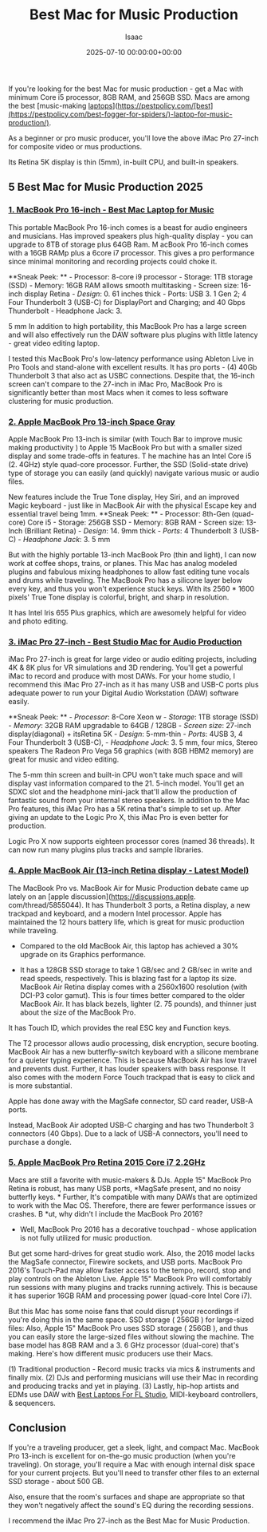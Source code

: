 ﻿---
title: Best Mac for Music Production
description: If you're looking for the best Mac for music production - get a Mac with minimum Core i5 processor, 8GB RAM, and 256GB SSD.
slug: /best-mac-for-music-production/
date: 2025-07-10 00:00:00+00:00
lastmod: 2025-07-10 00:00:00+03:00
author: Isaac
categories:
- Laptops
- Product Reviews
tags:
- laptops
- best
- mac
layout: post
---

If you're looking for the best Mac for music production - get a Mac with minimum Core i5 processor, 8GB RAM, and 256GB SSD. Macs are among the best [music-making [laptops](https://pestpolicy.com/best-external-hard-drive-for-music-production/)](https://pestpolicy.com/[best](https://pestpolicy.com/best-fogger-for-spiders/)-laptop-for-music-production/).

As a beginner or pro music producer, you'll love the above iMac Pro 27-inch for composite video or mus productions.

Its Retina 5K display is thin (5mm), in-built CPU, and built-in speakers.

##  5 Best Mac for Music Production 2025

###  [1. MacBook Pro 16-inch - Best Mac Laptop for Music](https://www.amazon.com/dp/B081FV1Y57/?tag=p-policy-20)

This portable MacBook Pro 16-inch comes is a beast for audio engineers and musicians. Has improved speakers plus high-quality display - you can upgrade to 8TB of storage plus 64GB Ram. M acBook Pro 16-inch comes with a 16GB RAMp plus a 6core i7 processor. This gives a pro performance since minimal monitoring and recording projects could choke it.

**Sneak Peek: ** - Processor: 8-core i9 processor - Storage: 1TB storage (SSD) - Memory: 16GB RAM allows smooth multitasking - Screen size: 16-inch display Retina - *Design*: 0. 61 inches thick - Ports: USB 3. 1 Gen 2; 4 Four Thunderbolt 3 (USB-C) for DisplayPort and Charging; and 40 Gbps Thunderbolt - Headphone Jack: 3.

5 mm In addition to high portability, this MacBook Pro has a large screen and will also effectively run the DAW software plus plugins with little latency - great video editing laptop.

I tested this MacBook Pro's low-latency performance using Ableton Live in Pro Tools and stand-alone with excellent results. It has pro ports - (4) 40Gb Thunderbolt 3 that also act as USBC connections. Despite that, the 16-inch screen can't compare to the 27-inch in iMac Pro, MacBook Pro is significantly better than most Macs when it comes to less software clustering for music production.

###  [2. Apple MacBook Pro 13-inch Space Gray](https://www.amazon.com/dp/B07K234RCV/?tag=p-policy-20)

Apple MacBook Pro 13-inch is similar (with Touch Bar to improve music making productivity ) to Apple 15 MacBook Pro but with a smaller sized display and some trade-offs in features. T he machine has an Intel Core i5 (2. 4GHz) style quad-core processor. Further, the SSD (Solid-state drive) type of storage you can easily (and quickly) navigate various music or audio files.

New features include the True Tone display, Hey Siri, and an improved Magic keyboard - just like in MacBook Air with the physical Escape key and essential travel being 1mm. **Sneak Peek: ** - Processor: 8th-Gen (quad-core) Core i5 - Storage: 256GB SSD - Memory: 8GB RAM - Screen size: 13-Inch (Brilliant Retina) - *Design*: 14. 9mm thick - *Ports*: 4 Thunderbolt 3 (USB-C) - *Headphone Jack*: 3. 5 mm

But with the highly portable 13-inch MacBook Pro (thin and light), I can now work at coffee shops, trains, or planes. This Mac has analog modeled plugins and fabulous mixing headphones to allow fast editing tune vocals and drums while traveling. The MacBook Pro has a silicone layer below every key, and thus you won't experience stuck keys. With its 2560 * 1600 pixels' True Tone display is colorful, bright, and sharp in resolution.

It has Intel Iris 655 Plus graphics, which are awesomely helpful for video and photo editing.

###  [3. iMac Pro 27-inch - Best Studio Mac for Audio Production](https://www.amazon.com/dp/B07895T7BW/?tag=p-policy-20)

iMac Pro 27-inch is great for large video or audio editing projects, including 4K & 8K plus for VR simulations and 3D rendering. You'll get a powerful iMac to record and produce with most DAWs. For your home studio, I recommend this iMac Pro 27-inch as it has many USB and USB-C ports plus adequate power to run your Digital Audio Workstation (DAW) software easily.

**Sneak Peek: ** - *Processor*: 8-Core Xeon w - *Storage*: 1TB storage (SSD) - *Memory*: 32GB RAM upgradable to 64GB / 128GB - *Screen size*: 27-inch display(diagonal) + itsRetina 5K - *Design*: 5-mm-thin - *Ports*: 4USB 3, 4 Four Thunderbolt 3 (USB-C), - *Headphone Jack*: 3. 5 mm, four mics, Stereo speakers The Radeon Pro Vega 56 graphics (with 8GB HBM2 memory) are great for music and video editing.

The 5-mm thin screen and built-in CPU won't take much space and will display vast information compared to the 21. 5-inch model. You'll get an SDXC slot and the headphone mini-jack that'll allow the production of fantastic sound from your internal stereo speakers. In addition to the Mac Pro features, this iMac Pro has a 5K retina that's simple to set up. After giving an update to the Logic Pro X, this iMac Pro is even better for production.

Logic Pro X now supports eighteen processor cores (named 36 threads). It can now run many plugins plus tracks and sample libraries.

###  [4. Apple MacBook Air (13-inch Retina display - Latest Model)](https://www.amazon.com/dp/B07K1WRY8H/?tag=p-policy-20)

The MacBook Pro vs. MacBook Air for Music Production debate came up lately on an [apple discussion](https://discussions.apple. com/thread/5855044). It has Thunderbolt 3 ports, a Retina display, a new trackpad and keyboard, and a modern Intel processor. Apple has maintained the 12 hours battery life, which is great for music production while traveling.

- Compared to the old MacBook Air, this laptop has achieved a 30% upgrade on its Graphics performance.

- It has a 128GB SSD storage to take 1 GB/sec and 2 GB/sec in write and read speeds, respectively. This is blazing fast for a laptop its size. MacBook Air Retina display comes with a 2560x1600 resolution (with DCI-P3 color gamut). This is four times better compared to the older MacBook Air. It has black bezels, lighter (2. 75 pounds), and thinner just about the size of the MacBook Pro.

It has Touch ID, which provides the real ESC key and Function keys.

The T2 processor allows audio processing, disk encryption, secure booting. MacBook Air has a new butterfly-switch keyboard with a silicone membrane for a quieter typing experience. This is because MacBook Air has low travel and prevents dust. Further, it has louder speakers with bass response. It also comes with the modern Force Touch trackpad that is easy to click and is more substantial.

Apple has done away with the MagSafe connector, SD card reader, USB-A ports.

Instead, MacBook Air adopted USB-C charging and has two Thunderbolt 3 connectors (40 Gbps). Due to a lack of USB-A connectors, you'll need to purchase a dongle.

###  [5. Apple MacBook Pro Retina 2015 Core i7 2.2GHz](https://www.amazon.com/dp/B07J3WBHTS/?tag=p-policy-20)

Macs are still a favorite with music-makers & DJs. Apple 15" MacBook Pro Retina is robust, has many USB ports, *MagSafe present, and no noisy butterfly keys. * Further, It's compatible with many DAWs that are optimized to work with the Mac OS. Therefore, there are fewer performance issues or crashes. B *ut, why didn't I include the MacBook Pro 2016?

* Well, MacBook Pro 2016 has a decorative touchpad - whose application is not fully utilized for music production.

But get some hard-drives for great studio work. Also, the 2016 model lacks the MagSafe connector, Firewire sockets, and USB ports. MacBook Pro 2016's Touch-Pad may allow faster access to the tempo, record, stop and play controls on the Ableton Live. Apple 15" MacBook Pro will comfortably run sessions with many plugins and tracks running actively. This is because it has superior 16GB RAM and processing power (quad-core Intel Core i7).

But this Mac has some noise fans that could disrupt your recordings if you're doing this in the same space. SSD storage ( 256GB ) for large-sized files: Also, Apple 15" MacBook Pro uses SSD storage ( 256GB ), and thus you can easily store the large-sized files without slowing the machine. The base model has 8GB RAM and a 3. 6 GHz processor (dual-core) that's making. Here's how different music producers use their Macs.

(1) Traditional production - Record music tracks via mics & instruments and finally mix. (2) DJs and performing musicians will use their Mac in recording and producing tracks and yet in playing. (3) Lastly, hip-hop artists and EDMs use DAW with [Best Laptops For FL Studio](https://pestpolicy.com/best-laptops-for-fl-studio/), MIDI-keyboard controllers, & sequencers.

##  Conclusion

If you're a traveling producer, get a sleek, light, and compact Mac. MacBook Pro 13-inch is excellent for on-the-go music production (when you're traveling). On storage, you'll require a Mac with enough internal disk space for your current projects. But you'll need to transfer other files to an external SSD storage - about 500 GB.

Also, ensure that the room's surfaces and shape are appropriate so that they won't negatively affect the sound's EQ during the recording sessions.

I recommend the iMac Pro 27-inch as the Best Mac for Music Production.

